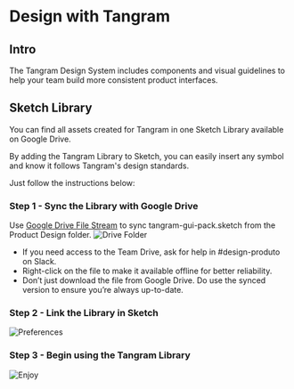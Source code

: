 # Design with Tangram
## Intro
The Tangram Design System includes components and visual guidelines to help your team build more consistent product interfaces.

## Sketch Library
You can find all assets created for Tangram in one Sketch Library available on Google Drive.

By adding the Tangram Library to Sketch, you can easily insert any symbol and know it follows Tangram's design standards.

Just follow the instructions below:
### Step 1 - Sync the Library with Google Drive
Use [Google Drive File Stream](https://support.google.com/a/answer/7491144?hl=en) to sync tangram-gui-pack.sketch from the Product Design folder.
![Drive Folder](https://i.imgur.com/xeR7hRK.png)

* If you need access to the Team Drive, ask for help in #design-produto on Slack.
* Right-click on the file to make it available offline for better reliability.
* Don’t just download the file from Google Drive. Do use the synced version to ensure you’re always up-to-date.

### Step 2 - Link the Library in Sketch
![Preferences](https://i.imgur.com/4dB2BZ8.png)

### Step 3 - Begin using the Tangram Library
![Enjoy](https://i.imgur.com/xqk1Ord.png)
